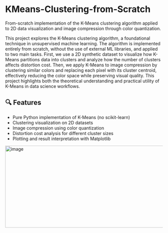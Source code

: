 # KMeans-Clustering-from-Scratch
From-scratch implementation of the K-Means clustering algorithm applied to 2D data visualization and image compression through color quantization.


This project explores the K-Means clustering algorithm, a foundational technique in unsupervised machine learning. The algorithm is implemented entirely from scratch, without the use of external ML libraries, and applied to two main tasks. First, we use a 2D synthetic dataset to visualize how K-Means partitions data into clusters and analyze how the number of clusters affects distortion cost. Then, we apply K-Means to image compression by clustering similar colors and replacing each pixel with its cluster centroid, effectively reducing the color space while preserving visual quality. This project highlights both the theoretical understanding and practical utility of K-Means in data science workflows.

## 🔍 Features
- Pure Python implementation of K-Means (no scikit-learn)
- Clustering visualization on 2D datasets
- Image compression using color quantization
- Distortion cost analysis for different cluster sizes
- Plotting and result interpretation with Matplotlib

<img width="1258" height="261" alt="image" src="https://github.com/user-attachments/assets/56912093-b59e-4151-9e61-af8a2249a56c" />
